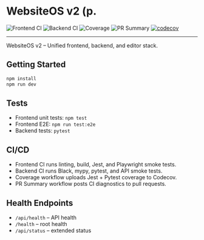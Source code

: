 # WebsiteOS v2 (p.

![Frontend CI](https://github.com/nickbaxter18/websitos/actions/workflows/frontend-ci.yml/badge.svg)
![Backend CI](https://github.com/nickbaxter18/websitos/actions/workflows/backend-ci.yml/badge.svg)
![Coverage](https://github.com/nickbaxter18/websitos/actions/workflows/coverage.yml/badge.svg)
![PR Summary](https://github.com/nickbaxter18/websitos/actions/workflows/pr-summary.yml/badge.svg)
[![codecov](https://codecov.io/gh/nickbaxter18/websitos/branch/main/graph/badge.svg)](https://codecov.io/gh/nickbaxter18/websitos)

---

WebsiteOS v2 – Unified frontend, backend, and editor stack.

## Getting Started

```bash
npm install
npm run dev
```

## Tests

- Frontend unit tests: `npm test`
- Frontend E2E: `npm run test:e2e`
- Backend tests: `pytest`

## CI/CD

- Frontend CI runs linting, build, Jest, and Playwright smoke tests.
- Backend CI runs Black, mypy, pytest, and API smoke tests.
- Coverage workflow uploads Jest + Pytest coverage to Codecov.
- PR Summary workflow posts CI diagnostics to pull requests.

## Health Endpoints

- `/api/health` – API health
- `/health` – root health
- `/api/status` – extended status

<!-- trigger Frontend CI -->
